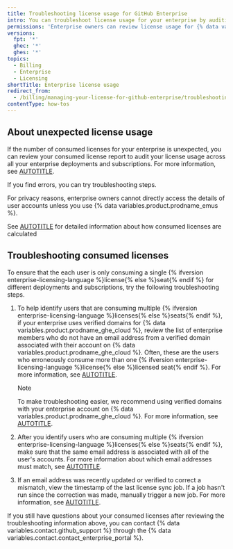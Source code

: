 ```yaml
---
title: Troubleshooting license usage for GitHub Enterprise
intro: You can troubleshoot license usage for your enterprise by auditing license reports.
permissions: 'Enterprise owners can review license usage for {% data variables.product.prodname_enterprise %}.'
versions:
  fpt: '*'
  ghec: '*'
  ghes: '*'
topics:
  - Billing
  - Enterprise
  - Licensing
shortTitle: Enterprise license usage
redirect_from:
  - /billing/managing-your-license-for-github-enterprise/troubleshooting-license-usage-for-github-enterprise
contentType: how-tos
---
```


## About unexpected license usage

If the number of consumed licenses for your enterprise is unexpected, you can review your consumed license report to audit your license usage across all your enterprise deployments and subscriptions. For more information, see [AUTOTITLE](/billing/managing-your-license-for-github-enterprise/viewing-license-usage-for-github-enterprise).

If you find errors, you can try troubleshooting steps.

For privacy reasons, enterprise owners cannot directly access the details of user accounts unless you use {% data variables.product.prodname_emus %}.

See [AUTOTITLE](/billing/reference/license-usage-calculation) for detailed information about how consumed licenses are calculated

## Troubleshooting consumed licenses

To ensure that the each user is only consuming a single {% ifversion enterprise-licensing-language %}license{% else %}seat{% endif %} for different deployments and subscriptions, try the following troubleshooting steps.

1. To help identify users that are consuming multiple {% ifversion enterprise-licensing-language %}licenses{% else %}seats{% endif %}, if your enterprise uses verified domains for {% data variables.product.prodname_ghe_cloud %}, review the list of enterprise members who do not have an email address from a verified domain associated with their account on {% data variables.product.prodname_ghe_cloud %}. Often, these are the users who erroneously consume more than one {% ifversion enterprise-licensing-language %}license{% else %}licensed seat{% endif %}. For more information, see [AUTOTITLE](/admin/user-management/managing-users-in-your-enterprise/viewing-people-in-your-enterprise#viewing-members-without-an-email-address-from-a-verified-domain).

   > [!NOTE]
   > To make troubleshooting easier, we recommend using verified domains with your enterprise account on {% data variables.product.prodname_ghe_cloud %}. For more information, see [AUTOTITLE](/enterprise-cloud@latest/admin/configuration/configuring-your-enterprise/verifying-or-approving-a-domain-for-your-enterprise).

1. After you identify users who are consuming multiple {% ifversion enterprise-licensing-language %}licenses{% else %}seats{% endif %}, make sure that the same email address is associated with all of the user's accounts. For more information about which email addresses must match, see [AUTOTITLE](/billing/reference/license-usage-calculation).
1. If an email address was recently updated or verified to correct a mismatch, view the timestamp of the last license sync job. If a job hasn't run since the correction was made, manually trigger a new job. For more information, see [AUTOTITLE](/billing/managing-your-license-for-github-enterprise/syncing-license-usage-between-github-enterprise-server-and-github-enterprise-cloud).

If you still have questions about your consumed licenses after reviewing the troubleshooting information above, you can contact {% data variables.contact.github_support %} through the {% data variables.contact.contact_enterprise_portal %}.
